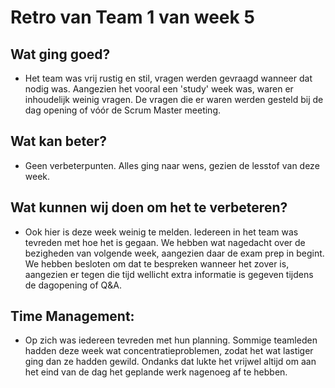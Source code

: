 # Retro van Team 1 van week 5

## Wat ging goed?

-   Het team was vrij rustig en stil,  vragen werden gevraagd wanneer dat nodig was. Aangezien het vooral een 'study' week was, waren er inhoudelijk weinig vragen. De vragen die er waren werden gesteld bij de dag opening of vóór de Scrum Master meeting.

## Wat kan beter?

-   Geen verbeterpunten. Alles ging naar wens, gezien de lesstof van deze week.

## Wat kunnen wij doen om het te verbeteren?

-   Ook hier is deze week weinig te melden. Iedereen in het team was tevreden met hoe het is gegaan. We hebben wat nagedacht over de bezigheden van volgende week, aangezien daar de exam prep in begint. We hebben besloten om dat te bespreken wanneer het zover is, aangezien er tegen die tijd wellicht extra informatie is gegeven tijdens de dagopening of Q&A.

## Time Management:
- Op zich was iedereen tevreden met hun planning. Sommige teamleden hadden deze week wat concentratieproblemen, zodat het wat lastiger ging dan ze hadden gewild. Ondanks dat lukte het vrijwel altijd om aan het eind van de dag het geplande werk nagenoeg af te hebben.
